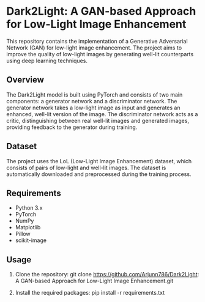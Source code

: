 # Dark2Light: A GAN-based Approach for Low-Light Image Enhancement

This repository contains the implementation of a Generative Adversarial Network (GAN) for low-light image enhancement. The project aims to improve the quality of low-light images by generating well-lit counterparts using deep learning techniques.

## Overview

The Dark2Light model is built using PyTorch and consists of two main components: a generator network and a discriminator network. The generator network takes a low-light image as input and generates an enhanced, well-lit version of the image. The discriminator network acts as a critic, distinguishing between real well-lit images and generated images, providing feedback to the generator during training.

## Dataset

The project uses the LoL (Low-Light Image Enhancement) dataset, which consists of pairs of low-light and well-lit images. The dataset is automatically downloaded and preprocessed during the training process.

## Requirements

- Python 3.x
- PyTorch
- NumPy
- Matplotlib
- Pillow
- scikit-image

## Usage

1. Clone the repository: git clone https://github.com/Arjunn786/Dark2Light: A GAN-based Approach for Low-Light Image Enhancement.git

2. Install the required packages: pip install -r requirements.txt
